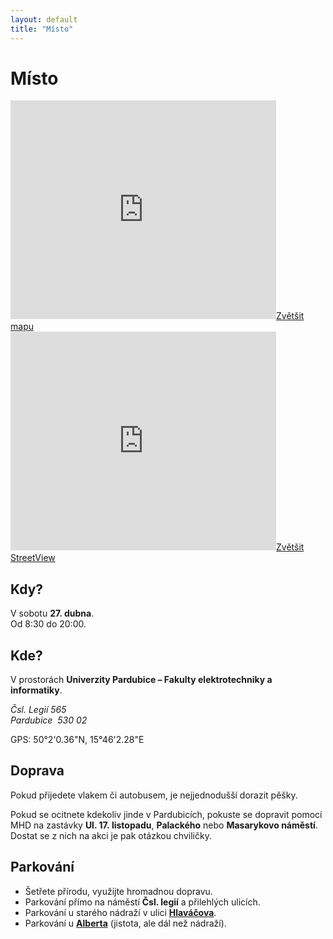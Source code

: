 ```yaml
---
layout: default
title: "Místo"
---
```



Místo
==============================

<section id="location">
	<div class="row callouts">
		<div class="span6">
			<iframe width="425" height="350" frameborder="0" scrolling="no" marginheight="0" marginwidth="0" src="https://maps.google.cz/maps?ie=UTF8&amp;cid=4257468295350367351&amp;q=Fakulta+elektroniky+a+informatiky&amp;gl=CZ&amp;t=m&amp;brcurrent=5,0,0&amp;hl=cs&amp;view=map&amp;source=embed&amp;ll=50.041872,15.769415&amp;spn=0.019293,0.036564&amp;z=14&amp;iwloc=A&amp;output=embed"></iframe><a href="https://maps.google.cz/maps?ie=UTF8&amp;cid=4257468295350367351&amp;q=Fakulta+elektroniky+a+informatiky&amp;gl=CZ&amp;t=m&amp;brcurrent=5,0,0&amp;hl=cs&amp;view=map&amp;source=embed&amp;ll=50.041872,15.769415&amp;spn=0.019293,0.036564&amp;z=14&amp;iwloc=A"><span class="icon-map-marker"></span>Zvětšit mapu</a>
		</div>
		<div class="span6">
			<iframe width="425" height="350" frameborder="0" scrolling="no" marginheight="0" marginwidth="0" src="https://maps.google.cz/maps?ie=UTF8&amp;cid=4257468295350367351&amp;q=Fakulta+elektroniky+a+informatiky&amp;gl=CZ&amp;t=m&amp;brcurrent=5,0,0&amp;hl=cs&amp;view=map&amp;source=embed&amp;layer=c&amp;cbll=50.033573,15.767354&amp;panoid=B5X1VCPBflMBVo_xgGkXbw&amp;cbp=13,124.26,,0,-7.89&amp;ll=50.032201,15.767344&amp;spn=0.004824,0.00912&amp;z=16&amp;output=svembed"></iframe><a href="https://maps.google.cz/maps?ie=UTF8&amp;cid=4257468295350367351&amp;q=Fakulta+elektroniky+a+informatiky&amp;gl=CZ&amp;t=m&amp;brcurrent=5,0,0&amp;hl=cs&amp;view=map&amp;source=embed&amp;layer=c&amp;cbll=50.033573,15.767354&amp;panoid=B5X1VCPBflMBVo_xgGkXbw&amp;cbp=13,124.26,,0,-7.89&amp;ll=50.032201,15.767344&amp;spn=0.004824,0.00912&amp;z=16"><span class="icon-map-marker"></span>Zvětšit StreetView</a>
		</div>		
	</div>
	<div class="row callouts">
		<div class="span3 when">
			<h2>Kdy?</h2>
			<p>
		        V sobotu <strong>27. dubna</strong>.<br />
		        Od 8:30 do 20:00.
		     </p>
		</div>
		<div class="span3 where">
			<h2>Kde?</h2>
		  	<p>
		        V prostorách <strong>Univerzity Pardubice &ndash; Fakulty elektrotechniky a informatiky</strong>.
	      	</p>
	      	<address>
	        	Čsl. Legií 565<br />
	        	Pardubice&nbsp;&nbsp;530 02
	      	</address>
	      	<p>
		        GPS: 50°2'0.36"N, 15°46'2.28"E
	      	</p>	      	
		</div>
		<div class="span3 vehicle">
			<h2>Doprava</h2>  
			<p>Pokud přijedete vlakem či autobusem, je nejjednodušší dorazit pěšky.</p>
			<p>
				Pokud se ocitnete kdekoliv jinde v Pardubicích, pokuste se dopravit pomocí MHD na zastávky 
				<strong>Ul. 17.&nbsp;listopadu</strong>, <strong>Palackého</strong> nebo <strong>Masarykovo náměstí</strong>.
				Dostat se z nich na akci je pak otázkou chviličky.
			</p>
		</div>
		<div class="span3 parking">
			<h2>Parkování</h2>  
			<ul>
		    	<li>Šetřete přírodu, využijte hromadnou dopravu.</li>
				<li>Parkování přímo na náměstí <strong>Čsl. legií</strong> a přilehlých ulicích.</li>
				<li>Parkování u starého nádraží v ulici <strong><a href="https://maps.google.com/maps?q=50.03208,15.765279&amp;num=1&amp;t=m&amp;z=19">Hlaváčova</a></strong>.</li>
				<li>Parkování u <strong><a href="https://maps.google.com/maps?q=50.033979,15.753939&amp;num=1&amp;t=m&amp;z=18">Alberta</a></strong> (jistota, ale dál než nádraží).</li>
			</ul>
		</div>
	</div>
</section>
